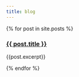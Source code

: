 ```yaml
---
title: blog
---
```

<div>
{% for post in site.posts %}
      <div>
      <a href="{{ post.url }}">
      <h3 class="major">{{ post.title }}</h3>
      </a>
      <p>{{post.excerpt}}</p>
      </div>
{% endfor %}
</div>
